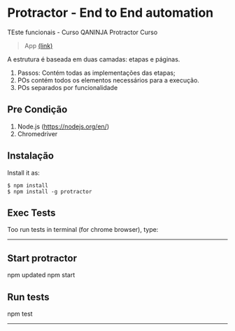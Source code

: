 # Protractor - End to End automation

TEste funcionais - Curso QANINJA Protractor Curso

> App [(link)](https://ninjainvoices.herokuapp.com/)

A estrutura é baseada em duas camadas: etapas e páginas.

1. Passos: Contém todas as implementações das etapas;
2. POs contém todos os elementos necessários para a execução.
3. POs separados por funcionalidade

## Pre Condição

1. Node.js (https://nodejs.org/en/)
2. Chromedriver

## Instalação

Install it as:

    $ npm install
    $ npm install -g protractor

## Exec Tests

Too run tests in terminal (for chrome browser), type:

---
## Start protractor
  npm updated
  npm start

  ## Run tests

  npm test

---
